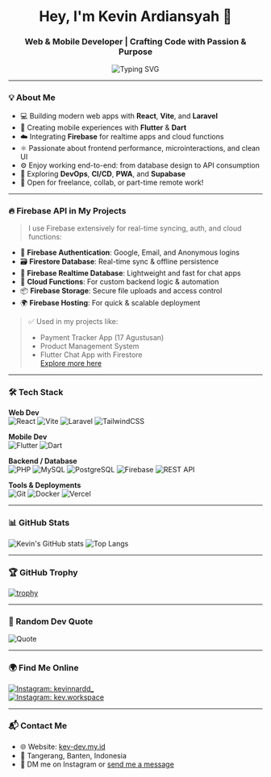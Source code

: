 <h1 align="center">Hey, I'm Kevin Ardiansyah 👋</h1>  
<h3 align="center">Web & Mobile Developer | Crafting Code with Passion & Purpose</h3>

<p align="center">
  <img src="https://readme-typing-svg.demolab.com?font=Fira+Code&size=20&pause=1000&color=F7F7F7&center=true&vCenter=true&width=435&lines=React+%2F+Flutter+Enthusiast;Fullstack+Developer+%7C+Cloud+Explorer;Clean+Code+%7C+Beautiful+UI%2FUX" alt="Typing SVG" />
</p>

---

### 💡 About Me

- 💻 Building modern web apps with **React**, **Vite**, and **Laravel**
- 📱 Creating mobile experiences with **Flutter** & **Dart**
- ☁️ Integrating **Firebase** for realtime apps and cloud functions
- ⚛️ Passionate about frontend performance, microinteractions, and clean UI
- ⚙️ Enjoy working end-to-end: from database design to API consumption
- 🚀 Exploring **DevOps**, **CI/CD**, **PWA**, and **Supabase**
- 🤝 Open for freelance, collab, or part-time remote work!

---

### 🔥 Firebase API in My Projects

> I use Firebase extensively for real-time syncing, auth, and cloud functions:
- 🔐 **Firebase Authentication**: Google, Email, and Anonymous logins
- 🗃️ **Firestore Database**: Real-time sync & offline persistence
- 💬 **Firebase Realtime Database**: Lightweight and fast for chat apps
- 🚀 **Cloud Functions**: For custom backend logic & automation
- 📦 **Firebase Storage**: Secure file uploads and access control
- 🌍 **Firebase Hosting**: For quick & scalable deployment

> ✅ Used in my projects like:
> - Payment Tracker App (17 Agustusan)
> - Product Management System
> - Flutter Chat App with Firestore  
> [Explore more here](https://github.com/ouchycode?tab=repositories)

---

### 🛠️ Tech Stack

**Web Dev**  
![React](https://img.shields.io/badge/React-20232A?style=for-the-badge&logo=react&logoColor=61DAFB)
![Vite](https://img.shields.io/badge/Vite-646CFF?style=for-the-badge&logo=vite&logoColor=white)
![Laravel](https://img.shields.io/badge/Laravel-FF2D20?style=for-the-badge&logo=laravel&logoColor=white)
![TailwindCSS](https://img.shields.io/badge/TailwindCSS-06B6D4?style=for-the-badge&logo=tailwindcss&logoColor=white)

**Mobile Dev**  
![Flutter](https://img.shields.io/badge/Flutter-02569B?style=for-the-badge&logo=flutter&logoColor=white)
![Dart](https://img.shields.io/badge/Dart-0175C2?style=for-the-badge&logo=dart&logoColor=white)

**Backend / Database**  
![PHP](https://img.shields.io/badge/PHP-777BB4?style=for-the-badge&logo=php&logoColor=white)
![MySQL](https://img.shields.io/badge/MySQL-005C84?style=for-the-badge&logo=mysql&logoColor=white)
![PostgreSQL](https://img.shields.io/badge/PostgreSQL-336791?style=for-the-badge&logo=postgresql&logoColor=white)
![Firebase](https://img.shields.io/badge/Firebase-FFCA28?style=for-the-badge&logo=firebase&logoColor=black)
![REST API](https://img.shields.io/badge/REST%20API-4A90E2?style=for-the-badge&logo=swagger&logoColor=white)

**Tools & Deployments**  
![Git](https://img.shields.io/badge/Git-F05032?style=for-the-badge&logo=git&logoColor=white)
![Docker](https://img.shields.io/badge/Docker-2496ED?style=for-the-badge&logo=docker&logoColor=white)
![Vercel](https://img.shields.io/badge/Vercel-000?style=for-the-badge&logo=vercel&logoColor=white)

---

### 📊 GitHub Stats

![Kevin's GitHub stats](https://github-readme-stats.vercel.app/api?username=ouchycode&show_icons=true&theme=radical)
![Top Langs](https://github-readme-stats.vercel.app/api/top-langs/?username=ouchycode&layout=compact&theme=radical)

---

### 🏆 GitHub Trophy

[![trophy](https://github-profile-trophy.vercel.app/?username=ouchycode&theme=gruvbox)](https://github.com/ryo-ma/github-profile-trophy)

---

### 💬 Random Dev Quote

![Quote](https://quotes-github-readme.vercel.app/api?type=horizontal&theme=tokyonight)

---

### 🌍 Find Me Online

[![Instagram: kevinnardd_](https://img.shields.io/badge/@kevinnardd_-%23E4405F.svg?style=for-the-badge&logo=instagram&logoColor=white)](https://instagram.com/kevinnardd_)  
[![Instagram: kev.workspace](https://img.shields.io/badge/@kev.workspace-%23E4405F.svg?style=for-the-badge&logo=instagram&logoColor=white)](https://instagram.com/kev.workspace)

---

### 📬 Contact Me

- 🌐 Website: [kev-dev.my.id](https://kev-dev.my.id)  
- 📍 Tangerang, Banten, Indonesia  
- 📩 DM me on Instagram or [send me a message](https://kev-dev.my.id#contact)
